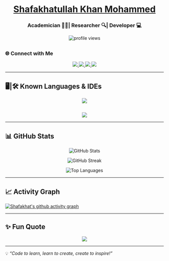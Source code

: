 <h1 align="center"><a href="http://shafakhat.is-best.next/">Shafakhatullah Khan Mohammed</a></h1>  
<h3 align="center"> Academician 👨‍🏫| Researcher 🔍| Developer 💻</h3>  

<p align="center">  
  <img src="https://komarev.com/ghpvc/?username=shafakhat&label=Profile%20views&color=0e75b6&style=flat" alt="profile views" />  
</p>

##

### 🌐 Connect with Me  
<p align="center">  
  <a href="http://shafakhat.is-best.net" target="_blank">  
    <img src="https://img.shields.io/badge/Website-shafakhat.is--best.net-blue?style=for-the-badge&logo=google-chrome" />  
  </a>  
  <a href="mailto:shafakhat91@gmail.com">  
    <img src="https://img.shields.io/badge/Email-Contact-informational?style=for-the-badge&logo=gmail" />  
  </a>  
  <a href="https://www.linkedin.com/in/shafakhatullah-khan-mohammed-335962a8/">  
    <img src="https://img.shields.io/badge/LinkedIn-0077B5?style=for-the-badge&logo=linkedin&logoColor=white" />  
  </a>  
  <a href="https://github.com/shafakhat">  
    <img src="https://img.shields.io/badge/GitHub-Profile-black?style=for-the-badge&logo=github" />  
  </a>  
</p> 

---

## 🖥️|🛠️ Known Languages & IDEs  

<p align="center">  
  <img src="https://skillicons.dev/icons?i=python,java,cs,dotnet,javascript,html,css,php,flutter,jquery,git,linux,haskell,mysql,laravel,maven,visualstudio" />  
</p>  

##

<p align="center">  
  <img src="https://skillicons.dev/icons?i=eclipse,idea,vscode,sublime,latex," />  
</p>  

---

## 📊 GitHub Stats  

<p align="center">  
  <img src="https://github-readme-stats.vercel.app/api?username=shafakhat&show_icons=true&theme=radical" alt="GitHub Stats" />  
</p>  

<p align="center">  
  <img src="https://github-readme-streak-stats.herokuapp.com/?user=shafakhat&theme=radical" alt="GitHub Streak" />  
</p>  

<p align="center">  
  <img src="https://github-readme-stats.vercel.app/api/top-langs/?username=shafakhat&layout=compact&theme=radical" alt="Top Languages" />  
</p>  

---

## 📈 Activity Graph  

[![Shafakhat's github activity graph](https://github-readme-activity-graph.vercel.app/graph?username=shafakhat&bg_color=0d1117&color=58a6ff&line=58a6ff&point=ffffff&area=true&hide_border=true)](https://github.com/shafakhat/github-readme-activity-graph)  

---

## ✨ Fun Quote  

<p align="center">  
  <img src="https://quotes-github-readme.vercel.app/api?type=horizontal&theme=radical" />  
</p>  

---

💡 *“Code to learn, learn to create, create to inspire!”*  
